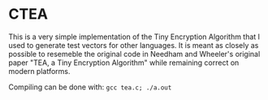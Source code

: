 # CTEA
This is a very simple implementation of the Tiny Encryption Algorithm that I used to generate test vectors for other languages. It is meant as closely as possible to resemeble the original code in Needham and Wheeler's original paper "TEA, a Tiny Encryption Algorithm" while remaining correct on modern platforms.

Compiling can be done with:
`gcc tea.c; ./a.out`
